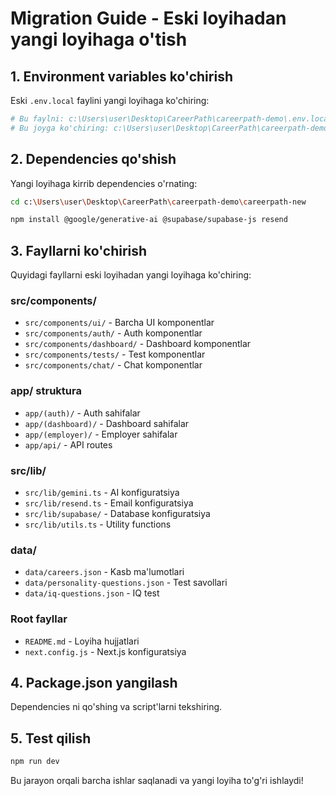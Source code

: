 # Migration Guide - Eski loyihadan yangi loyihaga o'tish

## 1. Environment variables ko'chirish

Eski `.env.local` faylini yangi loyihaga ko'chiring:

```bash
# Bu faylni: c:\Users\user\Desktop\CareerPath\careerpath-demo\.env.local
# Bu joyga ko'chiring: c:\Users\user\Desktop\CareerPath\careerpath-demo\careerpath-new\.env.local
```

## 2. Dependencies qo'shish

Yangi loyihaga kirrib dependencies o'rnating:

```bash
cd c:\Users\user\Desktop\CareerPath\careerpath-demo\careerpath-new

npm install @google/generative-ai @supabase/supabase-js resend
```

## 3. Fayllarni ko'chirish

Quyidagi fayllarni eski loyihadan yangi loyihaga ko'chiring:

### src/components/
- `src/components/ui/` - Barcha UI komponentlar
- `src/components/auth/` - Auth komponentlar  
- `src/components/dashboard/` - Dashboard komponentlar
- `src/components/tests/` - Test komponentlar
- `src/components/chat/` - Chat komponentlar

### app/ struktura
- `app/(auth)/` - Auth sahifalar
- `app/(dashboard)/` - Dashboard sahifalar  
- `app/(employer)/` - Employer sahifalar
- `app/api/` - API routes

### src/lib/
- `src/lib/gemini.ts` - AI konfiguratsiya
- `src/lib/resend.ts` - Email konfiguratsiya
- `src/lib/supabase/` - Database konfiguratsiya
- `src/lib/utils.ts` - Utility functions

### data/
- `data/careers.json` - Kasb ma'lumotlari
- `data/personality-questions.json` - Test savollari
- `data/iq-questions.json` - IQ test

### Root fayllar
- `README.md` - Loyiha hujjatlari
- `next.config.js` - Next.js konfiguratsiya

## 4. Package.json yangilash

Dependencies ni qo'shing va script'larni tekshiring.

## 5. Test qilish

```bash
npm run dev
```

Bu jarayon orqali barcha ishlar saqlanadi va yangi loyiha to'g'ri ishlaydi!